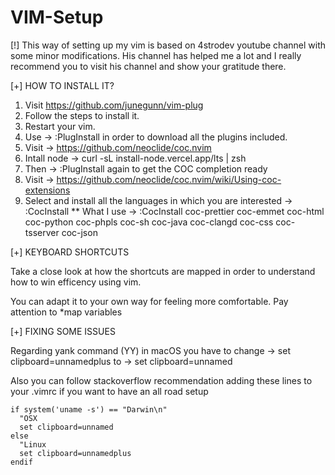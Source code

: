 # VIM-Setup

[!] This way of setting up my vim is based on 4strodev youtube channel with some minor modifications. 
    His channel has helped me a lot and I really recommend you to visit his channel and show your gratitude there.

[+] HOW TO INSTALL IT?

1) Visit https://github.com/junegunn/vim-plug 
2) Follow the steps to install it.
3) Restart your vim.
4) Use -> :PlugInstall in order to download all the plugins included.
5) Visit -> https://github.com/neoclide/coc.nvim
6) Intall node -> curl -sL install-node.vercel.app/lts | zsh
7) Then -> :PlugInstall again to get the COC completion ready
8) Visit -> https://github.com/neoclide/coc.nvim/wiki/Using-coc-extensions
9) Select and install all the languages in which you are interested -> :CocInstall
** What I use -> 
    :CocInstall coc-prettier coc-emmet coc-html coc-python coc-phpls coc-sh coc-java coc-clangd coc-css coc-tsserver coc-json
    
[+] KEYBOARD SHORTCUTS

Take a close look at how the shortcuts are mapped in order to understand how to win efficency using vim.
    
You can adapt it to your own way for feeling more comfortable. Pay attention to *map variables

[+] FIXING SOME ISSUES

Regarding yank command (YY) in macOS you have to change -> set clipboard=unnamedplus to -> set clipboard=unnamed

Also you can follow stackoverflow recommendation adding these lines to your .vimrc if you want to have an all road setup

    if system('uname -s') == "Darwin\n"
      "OSX
      set clipboard=unnamed 
    else
      "Linux
      set clipboard=unnamedplus
    endif
